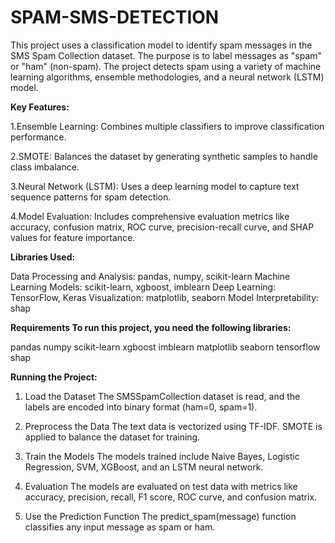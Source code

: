 # SPAM-SMS-DETECTION
This project uses a classification model to identify spam messages in the SMS Spam Collection dataset. The purpose is to label messages as "spam" or "ham" (non-spam). The project detects spam using a variety of machine learning algorithms, ensemble methodologies, and a neural network (LSTM) model.

**Key Features:**

1.Ensemble Learning: Combines multiple classifiers to improve classification performance.

2.SMOTE: Balances the dataset by generating synthetic samples to handle class imbalance.

3.Neural Network (LSTM): Uses a deep learning model to capture text sequence patterns for spam detection.

4.Model Evaluation: Includes comprehensive evaluation metrics like accuracy, confusion matrix, ROC curve, precision-recall curve, and SHAP values for feature importance.

**Libraries Used:**

Data Processing and Analysis: pandas, numpy, scikit-learn
Machine Learning Models: scikit-learn, xgboost, imblearn
Deep Learning: TensorFlow, Keras
Visualization: matplotlib, seaborn
Model Interpretability: shap

**Requirements
To run this project, you need the following libraries:**

pandas
numpy
scikit-learn
xgboost
imblearn
matplotlib
seaborn
tensorflow
shap

**Running the Project:**
1. Load the Dataset
The SMSSpamCollection dataset is read, and the labels are encoded into binary format (ham=0, spam=1).

2. Preprocess the Data
The text data is vectorized using TF-IDF.
SMOTE is applied to balance the dataset for training.

3. Train the Models
The models trained include Naive Bayes, Logistic Regression, SVM, XGBoost, and an LSTM neural network.

4. Evaluation
The models are evaluated on test data with metrics like accuracy, precision, recall, F1 score, ROC curve, and confusion matrix.

5. Use the Prediction Function
The predict_spam(message) function classifies any input message as spam or ham.
